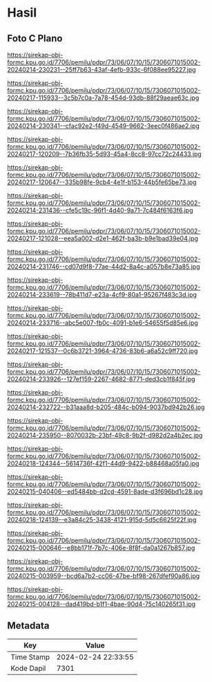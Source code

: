 # Hasil

## Foto C Plano

https://sirekap-obj-formc.kpu.go.id/7706/pemilu/pdpr/73/06/07/10/15/7306071015002-20240214-230231--25ff7b63-43af-4efb-933c-6f088ee95227.jpg

https://sirekap-obj-formc.kpu.go.id/7706/pemilu/pdpr/73/06/07/10/15/7306071015002-20240217-115933--3c5b7c0a-7a78-454d-93db-88f29aeae63c.jpg

https://sirekap-obj-formc.kpu.go.id/7706/pemilu/pdpr/73/06/07/10/15/7306071015002-20240214-230341--cfac92e2-f49d-4549-9662-3eec0f486ae2.jpg

https://sirekap-obj-formc.kpu.go.id/7706/pemilu/pdpr/73/06/07/10/15/7306071015002-20240217-120209--7b36fb35-5d93-45a4-8cc8-97cc72c24433.jpg

https://sirekap-obj-formc.kpu.go.id/7706/pemilu/pdpr/73/06/07/10/15/7306071015002-20240217-120647--335b98fe-9cb4-4e1f-b153-44b5fe65be73.jpg

https://sirekap-obj-formc.kpu.go.id/7706/pemilu/pdpr/73/06/07/10/15/7306071015002-20240214-231436--cfe5c19c-96f1-4d40-9a71-7c484f6163f6.jpg

https://sirekap-obj-formc.kpu.go.id/7706/pemilu/pdpr/73/06/07/10/15/7306071015002-20240217-121028--eea5a002-d2e1-462f-ba3b-b9e1bad39e04.jpg

https://sirekap-obj-formc.kpu.go.id/7706/pemilu/pdpr/73/06/07/10/15/7306071015002-20240214-231746--cd07d9f8-77ae-44d2-8a4c-a057b8e73a85.jpg

https://sirekap-obj-formc.kpu.go.id/7706/pemilu/pdpr/73/06/07/10/15/7306071015002-20240214-233619--78b411d7-e23a-4cf9-80a1-95267f483c3d.jpg

https://sirekap-obj-formc.kpu.go.id/7706/pemilu/pdpr/73/06/07/10/15/7306071015002-20240214-233716--abc5e007-fb0c-4091-b1e6-54655f5d85e6.jpg

https://sirekap-obj-formc.kpu.go.id/7706/pemilu/pdpr/73/06/07/10/15/7306071015002-20240217-121537--0c6b3721-3964-4736-83b6-a6a52c9ff720.jpg

https://sirekap-obj-formc.kpu.go.id/7706/pemilu/pdpr/73/06/07/10/15/7306071015002-20240214-233926--127ef159-2267-4682-8771-ded3cb1f845f.jpg

https://sirekap-obj-formc.kpu.go.id/7706/pemilu/pdpr/73/06/07/10/15/7306071015002-20240214-232722--b31aaa8d-b205-484c-b094-9037bd942b26.jpg

https://sirekap-obj-formc.kpu.go.id/7706/pemilu/pdpr/73/06/07/10/15/7306071015002-20240214-235950--8070032b-23bf-49c8-9b2f-d982d2a4b2ec.jpg

https://sirekap-obj-formc.kpu.go.id/7706/pemilu/pdpr/73/06/07/10/15/7306071015002-20240218-124344--5614736f-42f1-44d9-9422-b88468a05fa0.jpg

https://sirekap-obj-formc.kpu.go.id/7706/pemilu/pdpr/73/06/07/10/15/7306071015002-20240215-040406--ed5484bb-d2cd-4591-8ade-d3f696bd1c28.jpg

https://sirekap-obj-formc.kpu.go.id/7706/pemilu/pdpr/73/06/07/10/15/7306071015002-20240218-124139--e3a84c25-3438-4121-915d-5d5c6625f22f.jpg

https://sirekap-obj-formc.kpu.go.id/7706/pemilu/pdpr/73/06/07/10/15/7306071015002-20240215-000646--e8bb171f-7b7c-406e-8f8f-da0a1267b857.jpg

https://sirekap-obj-formc.kpu.go.id/7706/pemilu/pdpr/73/06/07/10/15/7306071015002-20240215-003959--bcd6a7b2-cc06-47be-bf98-267dfef90a86.jpg

https://sirekap-obj-formc.kpu.go.id/7706/pemilu/pdpr/73/06/07/10/15/7306071015002-20240215-004128--dad419bd-b1f1-4bae-90d4-75c140265f31.jpg


## Metadata

| Key        | Value               |
| ---------- | ------------------- |
| Time Stamp | 2024-02-24 22:33:55 |
| Kode Dapil | 7301                |



